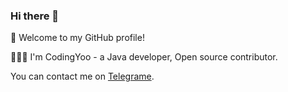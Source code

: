 ### Hi there 👋

:dog:  Welcome to my GitHub profile!

👨🏻‍💻 I'm CodingYoo - a Java developer,  Open source contributor.

You can contact me on [Telegrame](https://t.me/doslphx).


